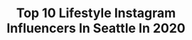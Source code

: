 ---
title: Top 10 Lifestyle Instagram Influencers In Seattle In 2020
description: >-
  Find top lifestyle Instagram influencers in Seattle in 2020. Most popular hashtags: #ootd #ad #stayhome #photography.
platform: Instagram
profiles:
  - username: "glamna_"
    fullname: >-
      Seattle Bridal Makeup Artist
    location: "United States"
    followers: 25784
    engagement: 194
    commentsToLikes: 0.091259
    id: ck8t0sncgt5k40j78vs0qw2or
    verified: false
    hashtags: "#maternityfashion, #cashgiveaway, #vegas, #torontomakeupartist"
  - username: "alikbrundrett"
    fullname: >-
      Alik Brundrett
    location: "United States"
    followers: 11698
    engagement: 492
    commentsToLikes: 0.018192
    id: ck8t9i3z5o6ev0j78f0uqlfk1
    verified: false
    hashtags: "#shotonmoment, #shotonmomenttele, #seattle"
  - username: "rainandpineblog"
    fullname: >-
      Bree Larson
    location: "United States"
    followers: 29655
    engagement: 118
    commentsToLikes: 0.221063
    id: ck0tw602xe68l0i19il0a3qch
    verified: false
    hashtags: "#visualoflife, #peoplescreative, #patio, #hairdorables"
  - username: "seattlemet"
    fullname: >-
      Seattle Met
    location: "United States"
    followers: 69944
    engagement: 96
    commentsToLikes: 0.034439
    id: ck1375z719yee0i19xe925d22
    verified: false
    hashtags: "#seattleburgermonth, #boricuaburger, #freeyourself, #ad"
  - username: "bonvoyagechloe"
    fullname: >-
      C H L O E ✦ W O N G
    location: "United States"
    followers: 5097
    engagement: 1721
    commentsToLikes: 0.175579
    id: ck5q8vwwe87h60i11nxxmo7dz
    verified: false
    hashtags: "#lovelulus, #neutrogenamakeup, #seattleblogger, #iwd2020"
  - username: "findmyrey"
    fullname: >-
      R⃣e⃣y⃣• Lifestyle • Travel
    location: "United States"
    followers: 12403
    engagement: 634
    commentsToLikes: 0.059742
    id: ck6tirvg61az90j71qlcp9kvx
    verified: false
    hashtags: "#flightattendant, #drone, #djiglobal, #amazondeals"
  - username: "inked.exclusives"
    fullname: >-
      
    location: "United States"
    followers: 30762
    engagement: 70
    commentsToLikes: 0.003824
    id: ck5cffuv2mvc10i116l0bvdiq
    verified: false
    hashtags: "#inkedbabe, #pretty, #dmade, #inkedmodels"
  - username: "amybrutsky"
    fullname: >-
      Amy
    location: "United States"
    followers: 20436
    engagement: 326
    commentsToLikes: 0.128706
    id: ck0udf75zj2pr0i19cght68xl
    verified: false
    hashtags: "#sponsored, #ultabeauty, #ad, #iamdashingdiva"
  - username: "partytildawn"
    fullname: >-
      dawn • parsons
    location: "United States"
    followers: 35414
    engagement: 145
    commentsToLikes: 0.251256
    id: ck5hp3qfzqpe90i11xh3l61rx
    verified: false
    hashtags: "#wineoclock, #workwear, #homeoffice, #sarahalexandrashirts"
  - username: "brown.skin.diary"
    fullname: >-
      sakshi
    location: "United States"
    followers: 2337
    engagement: 1104
    commentsToLikes: 0.266075
    id: ck8tbalkkuxfr0j782vissny6
    verified: false
    hashtags: ""
---